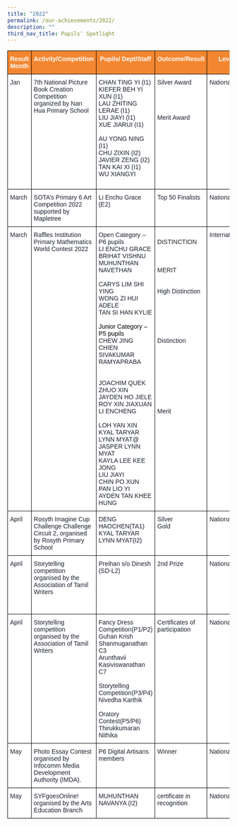 ```yaml
---
title: "2022"
permalink: /our-achievements/2022/
description: ""
third_nav_title: Pupils' Spotlight
---
```

<style type="text/css">
.tg  {border-collapse:collapse;border-spacing:0;}
.tg td{border-color:black;border-style:solid;border-width:1px;font-family:Arial, sans-serif;font-size:14px;
  overflow:hidden;padding:10px 5px;word-break:normal;}
.tg th{border-color:black;border-style:solid;border-width:1px;font-family:Arial, sans-serif;font-size:14px;
  font-weight:normal;overflow:hidden;padding:10px 5px;word-break:normal;}
.tg .tg-qkx5{background-color:#f38630;color:#ffffff;font-weight:bold;text-align:center;vertical-align:top}
.tg .tg-ryel{background-color:#FFF;color:#1A202C;text-align:left;vertical-align:top}
</style>
<table class="tg">
<thead>
  <tr>
    <th class="tg-qkx5">Result Month</th>
    <th class="tg-qkx5">Activity/Competition</th>
    <th class="tg-qkx5">Pupils/ Dept/Staff</th>
    <th class="tg-qkx5">Outcome/Result</th>
    <th class="tg-qkx5">Level</th>
  </tr>
</thead>
<tbody>
  <tr>
    <td class="tg-ryel">Jan</td>
    <td class="tg-ryel">7th National Picture Book Creation Competition organized by Nan Hua Primary School</td>
    <td class="tg-ryel">CHAN TING YI (I1)<br>KIEFER BEH YI XUN (I1)<br>LAU ZHITING LERAE (I1)<br>LIU JIAYI (I1)<br>XUE JIARUI (I1)<br><br>AU YONG NING (I1)<br>CHU ZIXIN (I2)<br>JAVIER ZENG (I2)<br>TAN KAI XI (I1)<br>WU XIANGYI<br><br></td>
    <td class="tg-ryel">Silver Award<br><br><br><br><br>Merit Award</td>
    <td class="tg-ryel">National</td>
  </tr>
  <tr>
    <td class="tg-ryel">March</td>
    <td class="tg-ryel">SOTA’s Primary 6 Art Competition 2022 supported by Mapletree<br></td>
    <td class="tg-ryel">Li Enchu Grace (E2)</td>
    <td class="tg-ryel">Top 50 Finalists</td>
    <td class="tg-ryel">National</td>
  </tr>
  <tr>
    <td class="tg-ryel">March</td>
    <td class="tg-ryel">Raffles Institution Primary Mathematics<br>World Contest 2022<br></td>
    <td class="tg-ryel">Open Category – P6 pupils<br>LI ENCHU GRACE<br>BRIHAT VISHNU<br>MUHUNTHAN NAVETHAN<br><br>CARYS LIM SHI YING<br>WONG ZI HUI ADELE<br>TAN SI HAN KYLIE<br><br><span style="color:black">Junior Category – P5 pupils</span><br>CHEW JING CHIEN<br>SIVAKUMAR RAMYAPRABA<br><br><br>JOACHIM QUEK ZHUO XIN<br>JAYDEN HO JIELE<br>ROY XIN JIAXUAN<br>LI ENCHENG<br><br>LOH YAN XIN<br>KYAL TARYAR LYNN MYAT@ JASPER LYNN MYAT<br>KAYLA LEE KEE JONG<br>LIU JIAYI<br>CHIN PO XUN<br>PAN LIO YI<br>AYDEN TAN KHEE HUNG</td>
    <td class="tg-ryel"><br><span style="color:#222">DISTINCTION</span><br><br><br><br><span style="color:#222">MERIT</span><br><br><br>High Distinction<br><br><br><br><br><br><br>Distinction<br><br><br><br><br><br><br><br><br><br>Merit<br></td>
    <td class="tg-ryel">International</td>
  </tr>
  <tr>
    <td class="tg-ryel">April</td>
    <td class="tg-ryel">Rosyth Imagine Cup Challenge Challenge Circuit 2, organised by Rosyth Primary School<br></td>
    <td class="tg-ryel">DENG HAOCHEN(TA1)<br>KYAL TARYAR LYNN MYAT(I2)</td>
    <td class="tg-ryel">Silver<br>Gold</td>
    <td class="tg-ryel">National</td>
  </tr>
  <tr>
    <td class="tg-ryel">April</td>
    <td class="tg-ryel">Storytelling competition organised by the Association of Tamil Writers<br><br><br></td>
    <td class="tg-ryel">Preihan s/o Dinesh (SD-L2)</td>
    <td class="tg-ryel">2nd Prize</td>
    <td class="tg-ryel">National</td>
  </tr>
  <tr>
    <td class="tg-ryel">April</td>
    <td class="tg-ryel">Storytelling competition organised by the Association of Tamil Writers<br></td>
    <td class="tg-ryel">Fancy Dress Competition(P1/P2)<br>Guhan Krish Shanmuganathan C3<br>Arunthavii Kasiviswanathan C7<br><br>Storytelling Competition(P3/P4)<br>Nivedha Karthik<br><br>Oratory Contest(P5/P6)<br>Thirukkumaran Nithika</td>
    <td class="tg-ryel">Certificates of participation</td>
    <td class="tg-ryel">National</td>
  </tr>
  <tr>
    <td class="tg-ryel">May</td>
    <td class="tg-ryel">Photo Essay Contest organised by Infocomm Media Development Authority (IMDA).</td>
    <td class="tg-ryel">P6 Digital Artisans members</td>
    <td class="tg-ryel">Winner</td>
    <td class="tg-ryel">National</td>
  </tr>
  <tr>
    <td class="tg-ryel">May</td>
    <td class="tg-ryel">SYFgoesOnline! organised by the Arts Education Branch<br></td>
    <td class="tg-ryel">MUHUNTHAN NAVANYA (I2)</td>
    <td class="tg-ryel">certificate in recognition</td>
    <td class="tg-ryel">National</td>
  </tr>
</tbody>
</table>